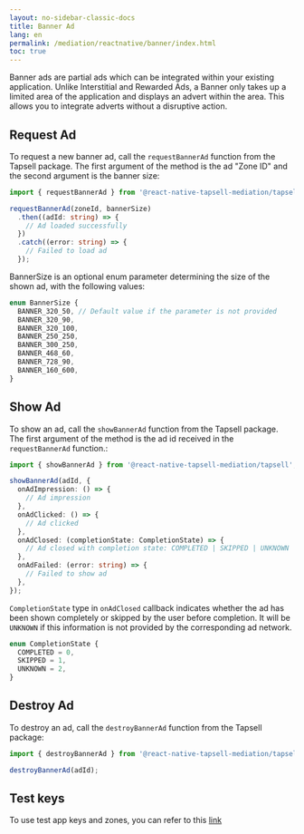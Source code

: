 ```yaml
---
layout: no-sidebar-classic-docs
title: Banner Ad
lang: en
permalink: /mediation/reactnative/banner/index.html
toc: true
---
```


Banner ads are partial ads which can be integrated within your existing application. Unlike Interstitial and
Rewarded Ads, a Banner only takes up a limited area of the application and displays an advert within the area. This
allows you to integrate adverts without a disruptive action.

## Request Ad

To request a new banner ad, call the `requestBannerAd` function from the Tapsell package. The first argument of the
method is the ad "Zone ID" and the second argument is the banner size:

```ts
import { requestBannerAd } from '@react-native-tapsell-mediation/tapsell';

requestBannerAd(zoneId, bannerSize)
  .then((adId: string) => {
    // Ad loaded successfully
  })
  .catch((error: string) => {
    // Failed to load ad
  });
```

BannerSize is an optional enum parameter determining the size of the shown ad, with the following values:

```ts
enum BannerSize {
  BANNER_320_50, // Default value if the parameter is not provided
  BANNER_320_90,
  BANNER_320_100,
  BANNER_250_250,
  BANNER_300_250,
  BANNER_468_60,
  BANNER_728_90,
  BANNER_160_600,
}
```

## Show Ad

To show an ad, call the `showBannerAd` function from the Tapsell package. The first argument of the method is the ad
id received in the `requestBannerAd` function.:

```ts
import { showBannerAd } from '@react-native-tapsell-mediation/tapsell';

showBannerAd(adId, {
  onAdImpression: () => {
    // Ad impression
  },
  onAdClicked: () => {
    // Ad clicked
  },
  onAdClosed: (completionState: CompletionState) => {
    // Ad closed with completion state: COMPLETED | SKIPPED | UNKNOWN
  },
  onAdFailed: (error: string) => {
    // Failed to show ad
  },
});
```

`CompletionState` type in `onAdClosed` callback indicates whether the ad has been shown completely or skipped by the
user before completion. It will be `UNKNOWN` if this information is not provided by the corresponding ad network.

```ts
enum CompletionState {
  COMPLETED = 0,
  SKIPPED = 1,
  UNKNOWN = 2,
}
```

## Destroy Ad

To destroy an ad, call the `destroyBannerAd` function from the Tapsell package:

```ts
import { destroyBannerAd } from '@react-native-tapsell-mediation/tapsell';

destroyBannerAd(adId);
```

## Test keys

To use test app keys and zones, you can refer to this [link](../test)

